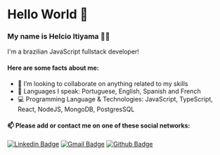 # Hello World 👋

### My name is Helcio Itiyama 👨‍💻
I'm a brazilian JavaScript fullstack developer!


#### Here are some facts about me:
- 💪 I’m looking to collaborate on anything related to my skills
- 💬 Languages I speak: Portuguese, English, Spanish and French
- 💻 Programming Language & Technologies: JavaScript, TypeScript, React, NodeJS, MongoDB, PostgresSQL

#### 📫 Please add or contact me on one of these social networks:
[![Linkedin Badge](https://img.shields.io/badge/-LinkedIn-blue?style=flat-square&logo=Linkedin&logoColor=white&link=https://www.linkedin.com/in/helcioitiyama/)](https://www.linkedin.com/in/helcioitiyama/)
[![Gmail Badge](https://img.shields.io/badge/-Gmail-c14438?style=flat-square&logo=Gmail&logoColor=white&link=mailto:helcio.itiyama@gmail.com)](mailto:helcio.itiyama@gmail.com)
[![Github Badge](https://img.shields.io/badge/-Github-000?style=flat-square&logo=Github&logoColor=white&link=https://github.com/HelcioItiyama)](https://github.com/HelcioItiyama)
